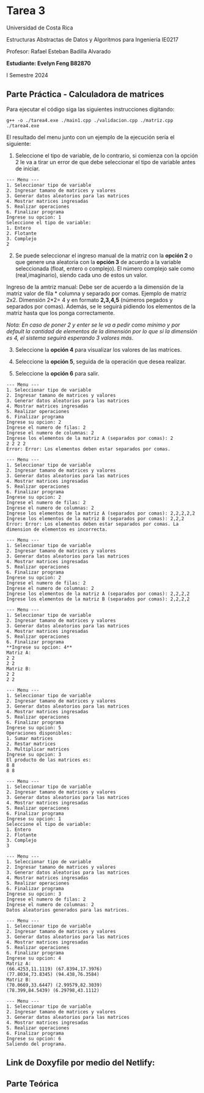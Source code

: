 # Tarea 3

Universidad de Costa Rica

Estructuras Abstractas de Datos y Algoritmos para Ingeniería IE0217

Profesor: Rafael Esteban Badilla Alvarado

**Estudiante: Evelyn Feng B82870**

I Semestre 2024


## Parte Práctica - Calculadora de matrices

Para ejecutar el código siga las siguientes instrucciones digitando:

````
g++ -o ./tarea4.exe ./main1.cpp ./validacion.cpp ./matriz.cpp
./tarea4.exe
````
El resultado del menu junto con un ejemplo de la ejecución sería el siguiente:
1. Seleccione el tipo de variable, de lo contrario, si comienza con la opción 2 le va a tirar un error de que debe seleccionar el tipo de variable antes de iniciar. 
````
--- Menu ---
1. Seleccionar tipo de variable
2. Ingresar tamano de matrices y valores
3. Generar datos aleatorios para las matrices
4. Mostrar matrices ingresadas
5. Realizar operaciones
6. Finalizar programa
Ingrese su opcion: 1
Seleccione el tipo de variable:
1. Entero
2. Flotante
3. Complejo
2
````
2. Se puede seleccionar el ingreso manual de la matriz con la **opción 2** o que genere una aleatoria con la **opción 3** de acuerdo a la variable seleccionada (float, entero o complejo). El número complejo sale como (real,imaginario), siendo cada uno de estos un valor.

Ingreso de la amtriz manual:
Debe ser de acuerdo a la dimensión de la matriz valor de fila * columna y separado por comas. Ejemplo de matriz 2x2. Dimensión 2*2= 4 y en formato **2,3,4,5** (números pegados y separados por comas). Además, se le seguirá pidiendo los elementos de la matriz hasta que los ponga correctamente.

*Nota: En caso de poner 2 y enter se le va a pedir como mínimo y por default la cantidad de elementos de la dimensión por lo que si la dimensión es 4, el sistema seguirá esperando 3 valores más.*

3. Seleccione la **opción 4** para visualizar los valores de las matrices.

4. Seleccione la **opción 5**, seguida de la operación que desea realizar.

5. Seleccione la **opción 6** para salir.

````
--- Menu ---
1. Seleccionar tipo de variable
2. Ingresar tamano de matrices y valores
3. Generar datos aleatorios para las matrices
4. Mostrar matrices ingresadas
5. Realizar operaciones
6. Finalizar programa
Ingrese su opcion: 2
Ingrese el numero de filas: 2
Ingrese el numero de columnas: 2
Ingrese los elementos de la matriz A (separados por comas): 2 
2 2 2 2 
Error: Error: Los elementos deben estar separados por comas.

--- Menu ---
1. Seleccionar tipo de variable
2. Ingresar tamano de matrices y valores
3. Generar datos aleatorios para las matrices
4. Mostrar matrices ingresadas
5. Realizar operaciones
6. Finalizar programa
Ingrese su opcion: 2
Ingrese el numero de filas: 2
Ingrese el numero de columnas: 2
Ingrese los elementos de la matriz A (separados por comas): 2,2,2,2,2
Ingrese los elementos de la matriz B (separados por comas): 2,2,2
Error: Error: Los elementos deben estar separados por comas. La dimension de elementos es incorrecta.

--- Menu ---
1. Seleccionar tipo de variable
2. Ingresar tamano de matrices y valores
3. Generar datos aleatorios para las matrices
4. Mostrar matrices ingresadas
5. Realizar operaciones
6. Finalizar programa
Ingrese su opcion: 2
Ingrese el numero de filas: 2
Ingrese el numero de columnas: 2
Ingrese los elementos de la matriz A (separados por comas): 2,2,2,2
Ingrese los elementos de la matriz B (separados por comas): 2,2,2,2

--- Menu ---
1. Seleccionar tipo de variable
2. Ingresar tamano de matrices y valores
3. Generar datos aleatorios para las matrices
4. Mostrar matrices ingresadas
5. Realizar operaciones
6. Finalizar programa
**Ingrese su opcion: 4**
Matriz A:
2 2
2 2
Matriz B:
2 2
2 2

--- Menu ---
1. Seleccionar tipo de variable
2. Ingresar tamano de matrices y valores
3. Generar datos aleatorios para las matrices
4. Mostrar matrices ingresadas
5. Realizar operaciones
6. Finalizar programa
Ingrese su opcion: 5
Operaciones disponibles:
1. Sumar matrices
2. Restar matrices
3. Multiplicar matrices
Ingrese su opcion: 3
El producto de las matrices es:
8 8
8 8

--- Menu ---
1. Seleccionar tipo de variable
2. Ingresar tamano de matrices y valores
3. Generar datos aleatorios para las matrices
4. Mostrar matrices ingresadas
5. Realizar operaciones
6. Finalizar programa
Ingrese su opcion: 1
Seleccione el tipo de variable:
1. Entero
2. Flotante
3. Complejo
3

--- Menu ---
1. Seleccionar tipo de variable
2. Ingresar tamano de matrices y valores
3. Generar datos aleatorios para las matrices
4. Mostrar matrices ingresadas
5. Realizar operaciones
6. Finalizar programa
Ingrese su opcion: 3
Ingrese el numero de filas: 2
Ingrese el numero de columnas: 2
Datos aleatorios generados para las matrices.

--- Menu ---
1. Seleccionar tipo de variable
2. Ingresar tamano de matrices y valores
3. Generar datos aleatorios para las matrices
4. Mostrar matrices ingresadas
5. Realizar operaciones
6. Finalizar programa
Ingrese su opcion: 4
Matriz A:
(66.4253,11.1119) (67.8394,17.3976)
(77.8034,73.8345) (94.438,76.3584)
Matriz B:
(70.0669,33.6447) (2.99579,82.3039)
(78.399,84.5439) (6.29798,43.1112)

--- Menu ---
1. Seleccionar tipo de variable
2. Ingresar tamano de matrices y valores
3. Generar datos aleatorios para las matrices
4. Mostrar matrices ingresadas
5. Realizar operaciones
6. Finalizar programa
Ingrese su opcion: 6
Saliendo del programa.

````
## Link de Doxyfile por medio del Netlify:





## Parte Teórica